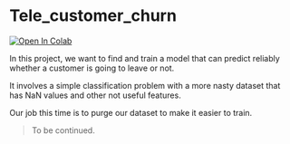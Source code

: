 # Tele_customer_churn
 

[![Open In Colab](https://colab.research.google.com/assets/colab-badge.svg)](https://colab.research.google.com/github/EasonJia9598/Tele_customer_churn/blob/main/A2_EasonJia.ipynb)


In this project, we want to find and train a model that can predict reliably whether a customer is going to leave or not.

It involves a simple classification problem with a more nasty dataset that has NaN values and other not useful features.

Our job this time is to purge our dataset to make it easier to train. 

> To be continued.